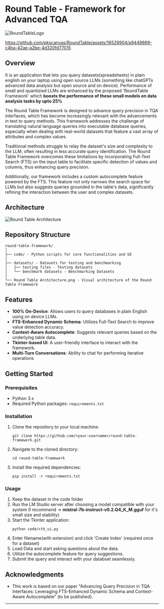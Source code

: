 # Round Table - Framework for Advanced TQA
![RoundTableLogo](https://github.com/pkscanvas/RoundTable/assets/16529904/d53bc719-6ee5-478f-90c1-f42ecf166a48)




https://github.com/pkscanvas/RoundTable/assets/16529904/a9449989-c4ba-42ae-a2be-4d320fd77015


## Overview
It is an application that lets you query datasets(spreadsheets) in plain english on your laptop using open source LLMs (something like chatGPTs advanced data analysis but open source and on device).
Performance of small and quantizied LLMs are enhanced by the proposed 'RoundTable Framework' which **boosts the performance of these small models on data analysis tasks by upto 25%**

The Round Table Framework is designed to advance query precision in TQA interfaces, which has become increasingly relevant with the advancements in text to query methods. This framework addresses the challenge of translating natural language queries into executable database queries, especially when dealing with real-world datasets that feature a vast array of attributes and complex values.

Traditional methods struggle to relay the dataset's size and complexity to the LLM, often resulting in less accurate query identification. The Round Table Framework overcomes these limitations by incorporating Full-Text Search (FTS) on the input table to facilitate specific detection of values and columns, thus enhancing query precision.

Additionally, our framework includes a custom autocomplete feature powered by the FTS. This feature not only narrows the search space for LLMs but also suggests queries grounded in the table's data, significantly refining the interaction between the user and complex datasets.

## Architecture
![Round Table Architecture](https://github.com/pkscanvas/RoundTable/assets/16529904/a79d86b4-a3d8-4162-9adc-0be5f45e47c3)


## Repository Structure

```
round-table-framework/
│
├── code/ - Python scripts for core functionalities and UI
│
├── datasets/ - Datasets for testing and benchmarking
│   ├── testing files - Testing datasets
│   └── benchmark datasets - Benchmarking Datasets
│
└── Round Table Architecture.png - Visual architecture of the Round Table Framework
```

## Features

- **100% On-Device**: Allows users to query databases in plain English using on device LLMs.
- **FTS-Enhanced Dynamic Schema**: Utilizes Full-Text Search to improve value detection accuracy.
- **Context-Aware Autocomplete**: Suggests relevant queries based on the underlying table data.
- **Tkinter-based UI**: A user-friendly interface to interact with the framework.
- **Multi-Turn Conversations**: Ability to chat for performing iterative operations

## Getting Started

### Prerequisites

- Python 3.x
- Required Python packages: `requirements.txt`

### Installation

1. Clone the repository to your local machine:
   ```
   git clone https://github.com/<your-username>/round-table-framework.git
   ```
2. Navigate to the cloned directory:
   ```
   cd round-table-framework
   ```
3. Install the required dependencies:
   ```
   pip install -r requirements.txt
   ```

### Usage

1. Keep the dataset in the code folder
2. Run the LM Studio server after choosing a model compatible with your system (I recommend -> **mistral-7b-instruct-v0.2.Q4_K_M.gguf** for it's small size and stability)
3. Start the Tkinter application:
   ```
   python code/ctk_ui.py
   ```
4. Enter filename(with extension) and click 'Create Index' (required once for a dataset)
5. Load Data and start asking questions about the data.
6. Utilize the autocomplete feature for query suggestions.
4. Submit the query and interact with your databset seamlessly.

## Acknowledgments

- This work is based on our paper "Advancing Query Precision in TQA Interfaces: Leveraging FTS-Enhanced Dynamic Schema and Context-Aware Autocomplete" (to be published).
---
